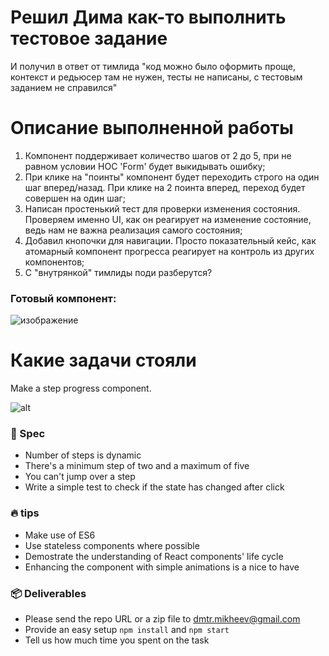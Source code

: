 # Решил Дима как-то выполнить тестовое задание
И получил в ответ от тимлида "код можно было оформить проще, контекст и редьюсер там не нужен, тесты не написаны, с тестовым заданием не справился"

# Описание выполненной работы
1. Компонент поддерживает количество шагов от 2 до 5, при не равном условии HOC 'Form' будет выкидывать ошибку;
2. При клике на "поинты" компонент будет переходить строго на один шаг вперед/назад. При клике на 2 поинта вперед, переход будет совершен на один шаг;
3. Написан простенький тест для проверки изменения состояния. Проверяем именно UI, как он реагирует на изменение состояние, ведь нам не важна реализация самого состояния;
4. Добавил кнопочки для навигации. Просто показательный кейс, как атомарный компонент прогресса реагирует на контроль из других компонентов;
5. С "внутрянкой" тимлиды поди разберутся?
### Готовый компонент:
![изображение](https://user-images.githubusercontent.com/30467732/124377030-0df0e280-dcd4-11eb-996d-7974aa6ca1f8.png)

# Какие задачи стояли

Make a step progress component.

![alt](https://cloud.githubusercontent.com/assets/123278/24402232/8b001ca2-13af-11e7-9028-c8e46e6f2ccb.png)

### 📖 Spec

- Number of steps is dynamic
- There's a minimum step of two and a maximum of five
- You can't jump over a step
- Write a simple test to check if the state has changed after click

### 🔥 tips

- Make use of ES6
- Use stateless components where possible
- Demostrate the understanding of React components' life cycle
- Enhancing the component with simple animations is a nice to have

### 📦 Deliverables

- Please send the repo URL or a zip file to dmtr.mikheev@gmail.com
- Provide an easy setup `npm install` and `npm start`
- Tell us how much time you spent on the task

